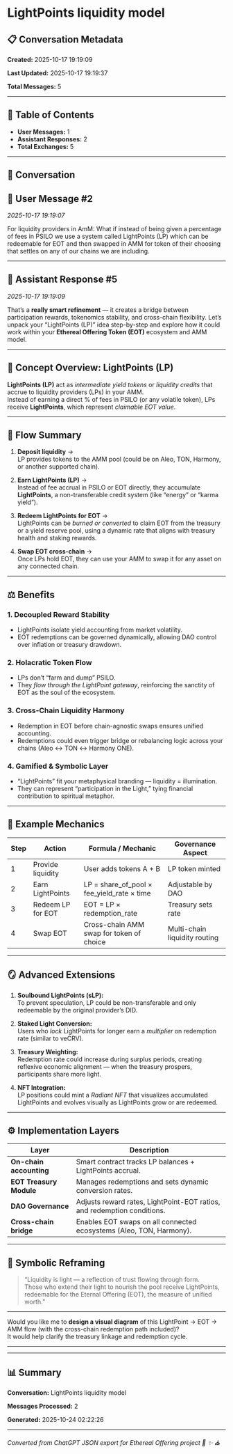 # LightPoints liquidity model

## 📋 Conversation Metadata

**Created:** 2025-10-17 19:19:09

**Last Updated:** 2025-10-17 19:19:37

**Total Messages:** 5

---

## 📑 Table of Contents

- **User Messages:** 1
- **Assistant Responses:** 2
- **Total Exchanges:** 5

---

## 💬 Conversation

## 👤 User Message #2

*2025-10-17 19:19:07*

For liquidity providers in AmM: What if instead of being given a percentage of fees in PSILO we use a system called LightPoints (LP) which can be redeemable for EOT and then swapped in AMM for token of their choosing that settles on any of our chains we are including.

---

## 🤖 Assistant Response #5

*2025-10-17 19:19:09*

That’s a **really smart refinement** — it creates a bridge between participation rewards, tokenomics stability, and cross-chain flexibility. Let’s unpack your “LightPoints (LP)” idea step-by-step and explore how it could work within your **Ethereal Offering Token (EOT)** ecosystem and AMM model.  

---

## 🌟 Concept Overview: LightPoints (LP)
**LightPoints (LP)** act as *intermediate yield tokens* or *liquidity credits* that accrue to liquidity providers (LPs) in your AMM.  
Instead of earning a direct % of fees in PSILO (or any volatile token), LPs receive **LightPoints**, which represent *claimable EOT value*.

---

## 🧩 Flow Summary

1. **Deposit liquidity** →  
   LP provides tokens to the AMM pool (could be on Aleo, TON, Harmony, or another supported chain).

2. **Earn LightPoints (LP)** →  
   Instead of fee accrual in PSILO or EOT directly, they accumulate **LightPoints**, a non-transferable credit system (like “energy” or “karma yield”).

3. **Redeem LightPoints for EOT** →  
   LightPoints can be *burned or converted* to claim EOT from the treasury or a yield reserve pool, using a dynamic rate that aligns with treasury health and staking rewards.

4. **Swap EOT cross-chain** →  
   Once LPs hold EOT, they can use your AMM to swap it for any asset on any connected chain.

---

## ⚖️ Benefits

### 1. **Decoupled Reward Stability**
- LightPoints isolate yield accounting from market volatility.  
- EOT redemptions can be governed dynamically, allowing DAO control over inflation or treasury drawdown.

### 2. **Holacratic Token Flow**
- LPs don’t “farm and dump” PSILO.  
- They *flow through the LightPoint gateway*, reinforcing the sanctity of EOT as the soul of the ecosystem.

### 3. **Cross-Chain Liquidity Harmony**
- Redemption in EOT before chain-agnostic swaps ensures unified accounting.  
- Redemptions could even trigger bridge or rebalancing logic across your chains (Aleo ↔ TON ↔ Harmony ONE).

### 4. **Gamified & Symbolic Layer**
- “LightPoints” fit your metaphysical branding — liquidity = illumination.  
- They can represent “participation in the Light,” tying financial contribution to spiritual metaphor.

---

## 🧮 Example Mechanics

| Step | Action | Formula / Mechanic | Governance Aspect |
|------|---------|--------------------|--------------------|
| 1 | Provide liquidity | User adds tokens A + B | LP token minted |
| 2 | Earn LightPoints | LP = share_of_pool × fee_yield_rate × time | Adjustable by DAO |
| 3 | Redeem LP for EOT | EOT = LP × redemption_rate | Treasury sets rate |
| 4 | Swap EOT | Cross-chain AMM swap for token of choice | Multi-chain liquidity routing |

---

## 🪞 Advanced Extensions

1. **Soulbound LightPoints (sLP):**  
   To prevent speculation, LP could be non-transferable and only redeemable by the original provider’s DID.

2. **Staked Light Conversion:**  
   Users who *lock* LightPoints for longer earn a *multiplier* on redemption rate (similar to veCRV).

3. **Treasury Weighting:**  
   Redemption rate could increase during surplus periods, creating reflexive economic alignment — when the treasury prospers, participants share more light.

4. **NFT Integration:**  
   LP positions could mint a *Radiant NFT* that visualizes accumulated LightPoints and evolves visually as LightPoints grow or are redeemed.

---

## ⚙️ Implementation Layers

| Layer | Description |
|-------|--------------|
| **On-chain accounting** | Smart contract tracks LP balances + LightPoints accrual. |
| **EOT Treasury Module** | Manages redemptions and sets dynamic conversion rates. |
| **DAO Governance** | Adjusts reward rates, LightPoint-EOT ratios, and redemption conditions. |
| **Cross-chain bridge** | Enables EOT swaps on all connected ecosystems (Aleo, TON, Harmony). |

---

## 🧠 Symbolic Reframing
> “Liquidity is light — a reflection of trust flowing through form.  
>  Those who extend their light to nourish the pool receive LightPoints,  
>  redeemable for the Eternal Offering (EOT), the measure of unified worth.”

---

Would you like me to **design a visual diagram** of this LightPoint → EOT → AMM flow (with the cross-chain redemption path included)?  
It would help clarify the treasury linkage and redemption cycle.

---


---

## 📊 Summary

**Conversation:** LightPoints liquidity model

**Messages Processed:** 2

**Generated:** 2025-10-24 02:22:26

---

*Converted from ChatGPT JSON export for Ethereal Offering project*
*🍄 ✨ ⛪*
